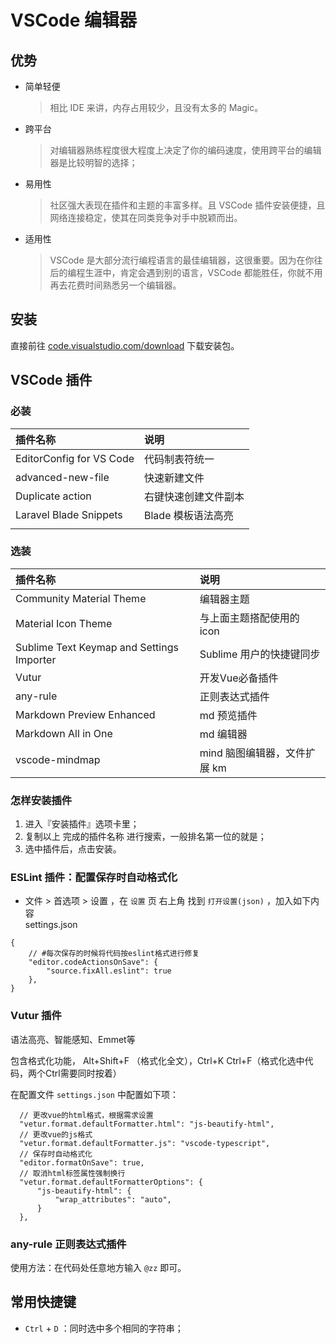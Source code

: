 # VSCode 编辑器

## 优势
- 简单轻便
  > 相比 IDE 来讲，内存占用较少，且没有太多的 Magic。
- 跨平台
  > 对编辑器熟练程度很大程度上决定了你的编码速度，使用跨平台的编辑器是比较明智的选择；
- 易用性
  > 社区强大表现在插件和主题的丰富多样。且 VSCode 插件安装便捷，且网络连接稳定，使其在同类竞争对手中脱颖而出。
- 适用性
  > VSCode 是大部分流行编程语言的最佳编辑器，这很重要。因为在你往后的编程生涯中，肯定会遇到别的语言，VSCode 都能胜任，你就不用再去花费时间熟悉另一个编辑器。
   
## 安装

直接前往 [code.visualstudio.com/download](https://code.visualstudio.com/download) 下载安装包。

## VSCode 插件
### 必装

| 插件名称                 | 说明                 |
| :----------------------- | :------------------- |
| EditorConfig for VS Code | 代码制表符统一       |
| advanced-new-file        | 快速新建文件         |
| Duplicate action         | 右键快速创建文件副本 |
| Laravel Blade Snippets   | Blade 模板语法高亮   |
|                          |

### 选装

| 插件名称                                  | 说明                      |
| :---------------------------------------- | :------------------------ |
| Community Material Theme                  | 编辑器主题                |
| Material Icon Theme                       | 与上面主题搭配使用的 icon |
| Sublime Text Keymap and Settings Importer | Sublime 用户的快捷键同步  |
| Vutur                                     | 开发Vue必备插件           |
| any-rule                                  | 正则表达式插件            |
| Markdown Preview Enhanced                 | md 预览插件               |
| Markdown All in One                       | md 编辑器                 |
| vscode-mindmap                       | mind 脑图编辑器，文件扩展 km                 |

### 怎样安装插件
1. 进入『安装插件』选项卡里；
2. 复制以上 完成的插件名称 进行搜索，一般排名第一位的就是；
3. 选中插件后，点击安装。

### ESLint 插件：配置保存时自动格式化
- 文件 > 首选项 > 设置 ，在 `设置` 页 右上角 找到 `打开设置(json)` ，加入如下内容  
settings.json

```
{
    // #每次保存的时候将代码按eslint格式进行修复
    "editor.codeActionsOnSave": {
        "source.fixAll.eslint": true
    },
}
```
### Vutur 插件
语法高亮、智能感知、Emmet等  

包含格式化功能， Alt+Shift+F （格式化全文），Ctrl+K Ctrl+F（格式化选中代码，两个Ctrl需要同时按着）

在配置文件 `settings.json` 中配置如下项：
```
  // 更改vue的html格式，根据需求设置
  "vetur.format.defaultFormatter.html": "js-beautify-html",
  // 更改vue的js格式
  "vetur.format.defaultFormatter.js": "vscode-typescript",
  // 保存时自动格式化
  "editor.formatOnSave": true,
  // 取消html标签属性强制换行
  "vetur.format.defaultFormatterOptions": {
      "js-beautify-html": {
          "wrap_attributes": "auto",
      }
  },
```

### any-rule 正则表达式插件

使用方法：在代码处任意地方输入 `@zz` 即可。


## 常用快捷键
- `Ctrl` + `D` ：同时选中多个相同的字符串；
